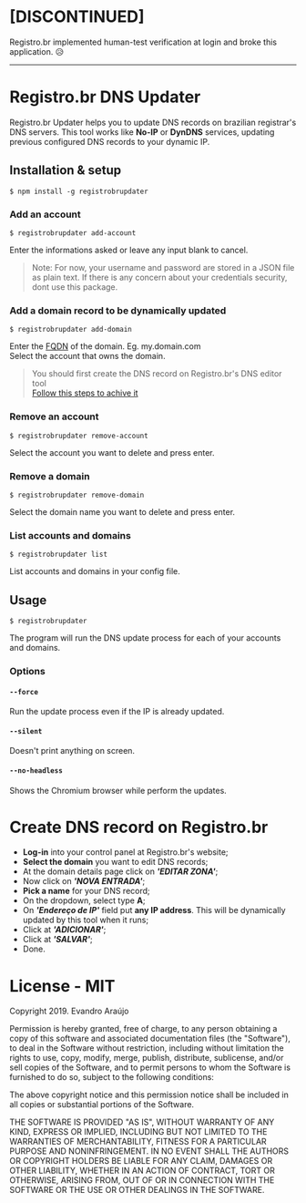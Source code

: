 # [DISCONTINUED]

Registro.br implemented human-test verification at login and broke this application. 😥

<hr>

# Registro.br DNS Updater
Registro.br Updater helps you to update DNS records on brazilian registrar's DNS servers. This tool works like **No-IP** or **DynDNS** services, updating previous configured DNS records to your dynamic IP.

## Installation & setup
`$ npm install -g registrobrupdater`

### Add an account
`$ registrobrupdater add-account`

Enter the informations asked or leave any input blank to cancel.

> Note: For now, your username and password are stored in a JSON file as plain text. If there is any concern about your credentials security, dont use this package.

### Add a domain record to be dynamically updated
`$ registrobrupdater add-domain`

Enter the [FQDN](https://en.wikipedia.org/wiki/Fully_qualified_domain_name) of the domain. Eg. my.domain.com  
Select the account that owns the domain.

> You should first create the DNS record on Registro.br's DNS editor tool  
> [Follow this steps to achive it](#create-dns-record-on-registrobr)

### Remove an account
`$ registrobrupdater remove-account`

Select the account you want to delete and press enter.

### Remove a domain
`$ registrobrupdater remove-domain`

Select the domain name you want to delete and press enter.

### List accounts and domains
`$ registrobrupdater list`

List accounts and domains in your config file.

## Usage
`$ registrobrupdater`

The program will run the DNS update process for each of your accounts and domains.

### Options

#### `--force`
Run the update process even if the IP is already updated.

#### `--silent`
Doesn't print anything on screen.

#### `--no-headless`
Shows the Chromium browser while perform the updates.

# Create DNS record on Registro.br
* **Log-in** into your control panel at Registro.br's website;
* **Select the domain** you want to edit DNS records;
* At the domain details page click on _**'EDITAR ZONA'**_;
* Now click on _**'NOVA ENTRADA'**_;
* **Pick a name** for your DNS record;
* On the dropdown, select type **A**;
* On _**'Endereço de IP'**_ field put **any IP address**. This will be dynamically updated by this tool when it runs;
* Click at _**'ADICIONAR'**_;
* Click at _**'SALVAR'**_;
* Done.

# License - MIT

Copyright 2019. Evandro Araújo

Permission is hereby granted, free of charge, to any person obtaining a copy of this software and associated documentation files (the "Software"), to deal in the Software without restriction, including without limitation the rights to use, copy, modify, merge, publish, distribute, sublicense, and/or sell copies of the Software, and to permit persons to whom the Software is furnished to do so, subject to the following conditions:

The above copyright notice and this permission notice shall be included in all copies or substantial portions of the Software.

THE SOFTWARE IS PROVIDED "AS IS", WITHOUT WARRANTY OF ANY KIND, EXPRESS OR IMPLIED, INCLUDING BUT NOT LIMITED TO THE WARRANTIES OF MERCHANTABILITY, FITNESS FOR A PARTICULAR PURPOSE AND NONINFRINGEMENT. IN NO EVENT SHALL THE AUTHORS OR COPYRIGHT HOLDERS BE LIABLE FOR ANY CLAIM, DAMAGES OR OTHER LIABILITY, WHETHER IN AN ACTION OF CONTRACT, TORT OR OTHERWISE, ARISING FROM, OUT OF OR IN CONNECTION WITH THE SOFTWARE OR THE USE OR OTHER DEALINGS IN THE SOFTWARE.

